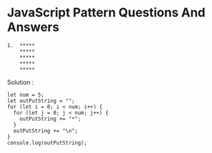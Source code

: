 # JavaScript Pattern Questions And Answers

```text
1.  *****
    *****
    *****
    *****
    *****
```

Solution :
```text
let num = 5;
let outPutString = "";
for (let i = 0; i < num; i++) {
  for (let j = 0; j < num; j++) {
    outPutString += "*";
  }
  outPutString += "\n";
}
console.log(outPutString);
```
